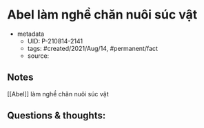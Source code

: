 # Abel làm nghề chăn nuôi súc vật

- metadata
	- UID: P-210814-2141
	- tags: #created/2021/Aug/14, #permanent/fact 
	- source: 

## Notes
[[Abel]] làm nghề chăn nuôi súc vật

## Questions & thoughts:
